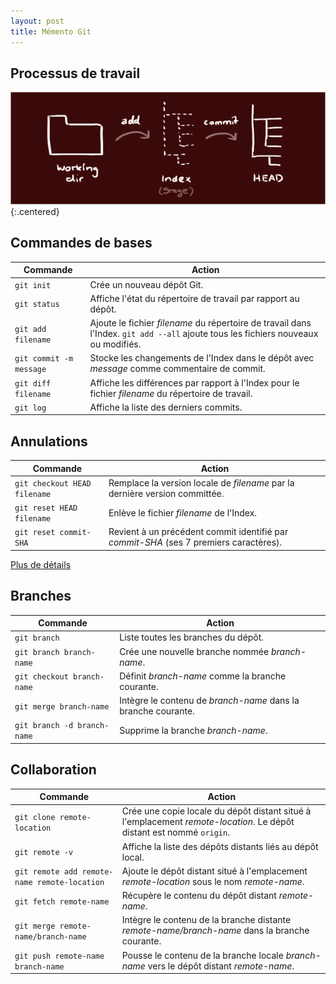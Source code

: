 ```yaml
---
layout: post
title: Mémento Git
---
```


## Processus de travail

![](../assets/memento-git/git-workflow.png)
{:.centered}

## Commandes de bases

|Commande | Action |
-----------|---------
| `git init` | Crée un nouveau dépôt Git. |
| `git status`| Affiche l'état du répertoire de travail par rapport au dépôt. |
| `git add filename`| Ajoute le fichier *filename* du répertoire de travail dans l'Index. `git add --all` ajoute tous les fichiers nouveaux ou modifiés.
| `git commit -m message`| Stocke les changements de l'Index dans le dépôt avec *message* comme commentaire de commit.
| `git diff filename`| Affiche les différences par rapport à l'Index pour le fichier *filename* du répertoire de travail.
| `git log`| Affiche la liste des derniers commits.

## Annulations

|Commande | Action |
-----------|---------
| `git checkout HEAD filename` | Remplace la version locale de *filename* par la dernière version committée.
|`git reset HEAD filename`| Enlève le fichier *filename* de l'Index.
|`git reset commit-SHA`| Revient à un précédent commit identifié par *commit-SHA* (ses 7 premiers caractères).

[Plus de détails](https://www.atlassian.com/git/tutorials/resetting-checking-out-and-reverting/)

## Branches

|Commande | Action |
-----------|---------
|`git branch`|Liste toutes les branches du dépôt.
|`git branch branch-name`| Crée une nouvelle branche nommée *branch-name*.
|`git checkout branch-name`| Définit *branch-name* comme la branche courante.
|`git merge branch-name`| Intègre le contenu de *branch-name* dans la branche courante.
|`git branch -d branch-name`| Supprime la branche *branch-name*.

## Collaboration

|Commande | Action |
-----------|---------
|`git clone remote-location`| Crée une copie locale du dépôt distant situé à l'emplacement *remote-location*. Le dépôt distant est nommé `origin`.
|`git remote -v`| Affiche la liste des dépôts distants liés au dépôt local.
|`git remote add remote-name remote-location`| Ajoute le dépôt distant situé à l'emplacement *remote-location* sous le nom *remote-name*.
|`git fetch remote-name`| Récupère le contenu du dépôt distant *remote-name*. 
|`git merge remote-name/branch-name`| Intègre le contenu de la branche distante *remote-name/branch-name* dans la branche courante.
|`git push remote-name branch-name`| Pousse le contenu de la branche locale *branch-name* vers le dépôt distant *remote-name*.
